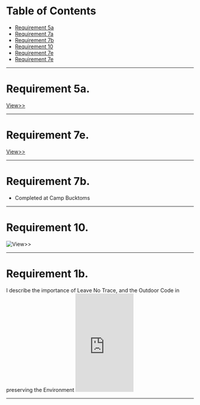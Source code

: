 <h1>Table of Contents</h1>

<ul>
<li><a href="zephyrcarter.github.io/#5a">Requirement 5a</a></li>
<li><a href="zephyrcarter.github.io/#7a">Requirement 7a</a></li>
<li><a href="zephyrcarter.github.io/#7b">Requirement 7b</a></li>
<li><a href="zephyrcarter.github.io/#10">Requirement 10</a></li>
<li><a href="zephyrcarter.github.io/#7e">Requirement 7e</a></li>
<li><a href="zephyrcarter.github.io/#1b">Requirement 7e</a></li>
</ul>

<hr>

<div id="5a"><h1>Requirement 5a.</h1></div>

[View>>](https://zephyrcarter.github.io/SCOUTHUB/FIRSTCLASS/5a.html)
<hr>
<div id="7e"><h1>Requirement 7e.</h1></div>

[View>>](https://zephyrcarter.github.io/7e.html)
<hr>
<div id="7b"><h1>Requirement 7b.</h1></div>
<ul>
  <li>Completed at Camp Bucktoms</li>
</ul>
<hr>
<div id="10"><h1>Requirement 10.</h1></div>

![View>>](https://github.com/user-attachments/assets/f4a2d7b4-25cf-43fe-9ab8-acc6a05bd501)
<hr>
<div id="1b"><h1>Requirement 1b.</h1></div>
I describe the importance of Leave No Trace, and the Outdoor Code in preserving the Environment

<iframe width="156" height="264" src="https://www.youtube.com/embed/906f9e_CGfg" title="YouTube video player" frameborder="0" allow="accelerometer; autoplay; picture-in-picture; web-share" allowfullscreen></iframe>
<hr>
